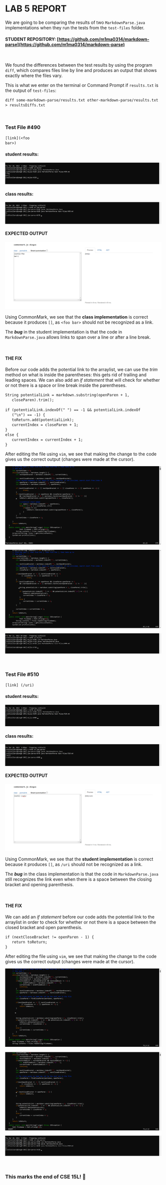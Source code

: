 # **LAB 5 REPORT**


We are going to be comparing the results of two `MarkdownParse.java` implementations when they run the tests from the `test-files` folder.

#### **STUDENT REPOSITORY:** [https://github.com/m1ma0314/markdown-parse](https://github.com/m1ma0314/markdown-parse)

<br/>

We found the differences between the test results by using the program `diff`, which compares files line by line and produces an output that shows exactly where the files vary.

This is what we enter on the terminal or Command Prompt if `results.txt` is the output of `test-files`:
```
diff some-markdown-parse/results.txt other-markdown-parse/results.txt > resultsDiffs.txt
```
<br/>

### **Test File #490**
```
[link](<foo
bar>)
```
#### **student results:** 
![image](Screenshot2022-03-10144940.png)

#### **class results:** 
![image](Screenshot2022-03-10145629.png)

#### **EXPECTED OUTPUT** 
![image](Screenshot2022-03-10160011.png)

Using CommonMark, we see that the **class implementation** is correct because it produces `[]`, as `<foo
bar>` should not be recognized as a link. 

The ***bug*** in the student implementation is that the code in `MarkdownParse.java` allows links to span over a line or after a line break. 

<br/>

#### **THE FIX** 
Before our code adds the potential link to the arraylist, we can use the *trim* method on what is inside the parentheses: this gets rid of trailing and leading spaces. We can also add an *if statement* that will check for whether or not there is a space or line break inside the parentheses.
```
String potentialLink = markdown.substring(openParen + 1, 
   closeParen).trim();

if (potentialLink.indexOf(" ") == -1 && potentialLink.indexOf
   ("\n") == -1) {
   toReturn.add(potentialLink);
   currentIndex = closeParen + 1;
}
else {
   currentIndex = currentIndex + 1;
}
```

After editing the file using `vim`, we see that making the change to the code gives us the correct output (changes were made at the cursor).

![image](Screenshot2022-03-11094843.png)

![image](Screenshot2022-03-11101503.png)

![image](Screenshot2022-03-11101641.png)

<br/>

### **Test File #510**
```
[link] (/uri)
```

#### **student results:** 
![image](Screenshot2022-03-10160354.png)

#### **class results:** 
![image](Screenshot2022-03-10160617.png)

#### **EXPECTED OUTPUT** 
![image](Screenshot2022-03-10160512.png)

Using CommonMark, we see that the **student implementation** is correct because it produces `[]`, as `/uri` should not be recognized as a link. 

The ***bug*** in the class implementation is that the code in `MarkdownParse.java` still recognizes the link even when there is a space between the closing bracket and opening parenthesis.

<br/>

#### **THE FIX** 
We can add an *if statement* before our code adds the potential link to the arraylist in order to check for whether or not there is a space between the closed bracket and open parenthesis.
```
if (nextCloseBracket != openParen - 1) {
   return toReturn; 
}
```

After editing the file using `vim`, we see that making the change to the code gives us the correct output (changes were made at the cursor).

![image](Screenshot2022-03-10165556.png)

![image](Screenshot2022-03-11094742.png)

![image](Screenshot2022-03-10165741.png)

<br/>

### This marks the end of CSE 15L! 🎉